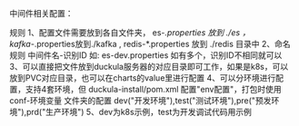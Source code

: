 中间件相关配置：

规则
1、配置文件需要放到各自文件夹， es-*.properties 放到 ./es ，kafka-*.properties放到./kafka , redis-*.properties 放到 ./redis 目录中
2、命名规则  中间件名-识别ID  如: es-dev.properties 如有多个，识别ID不相同就可以
3、可以直接把文件放到duckula服务器的对应目录即可工作，如果是k8s，可以放到PVC对应目录，也可以在charts的value里进行配置
4、可以分环境进行配置，支持4套环境，但 duckula-install/pom.xml 配置"env配置"，打包时使用 conf-环境变量 文件夹的配置 
   dev("开发环境"),test("测试环境"),pre("预发环境"),prd("生产环境")
5、dev为k8s示例，test为开发调试代码用示例 